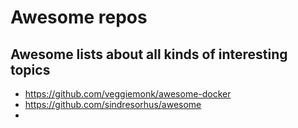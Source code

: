 # Awesome repos

## Awesome lists about all kinds of interesting topics

- https://github.com/veggiemonk/awesome-docker
- https://github.com/sindresorhus/awesome
- 
